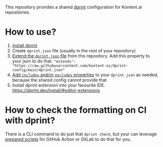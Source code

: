 This repository provides a shared [dprint](dprint.dev) configuration for Kontent.ai repositories.

# How to use?

1) [Install dprint](https://dprint.dev/install/)
2) Create `dprint.json` file (usually in the root of your repository)
3) [Extend the `dprint.json` file](https://dprint.dev/config/#extending-a-different-configuration-file) from this repository. Add this property to your json to do that. `"extends": "https://raw.githubusercontent.com/kontent-ai/dprint-config/main/dprint.json"`
4) [Add `includes` and/or `excludes` properties](https://dprint.dev/config/#includes-and-excludes) to your `dprint.json` as needed, because the shared config cannot provide that.
5) Install dprint extension into your favourite IDE. https://dprint.dev/install/#editor-extensions

# How to check the formatting on CI with dprint?

There is a CLI command to do just that `dprint check`, but your can leverage [prepared scripts](https://dprint.dev/ci/) for GitHub Action or GitLab to do that for you.
